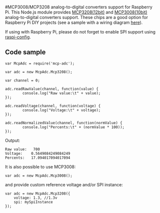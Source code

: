 #MCP3008/MCP3208 analog-to-digital converters support for Raspberry Pi.
This Node.js module provides 
[MCP3208(12bit)](http://ww1.microchip.com/downloads/en/DeviceDoc/21298c.pdf) and
[MCP3008(10bit)](https://www.adafruit.com/datasheets/MCP3008.pdf)  analog-to-digital converters support. These chips
are a good option for Raspberry Pi DIY projects 
(see a sample with a wiring diagram 
[here](http://www.rpi-spy.co.uk/2013/10/analogue-sensors-on-the-raspberry-pi-using-an-mcp3008/)).

If using with Raspberry Pi, please do not forget to enable SPI support using [raspi-config](https://www.raspberrypi.org/documentation/configuration/raspi-config.md).

## Code sample
```
var McpAdc = require('mcp-adc');

var adc = new McpAdc.Mcp3208();

var channel = 0;

adc.readRawValue(channel, function(value) {
        console.log("Raw value:\t" + value);
});

adc.readVoltage(channel, function(voltage) {
        console.log("Voltage:\t" + voltage);
});

adc.readNormalizedValue(channel, function(normValue) {
        console.log("Percents:\t" + (normValue * 100));
});
```

Output:
```
Raw value:	 700
Voltage:	0.5649084249084249
Percents:	17.094017094017094
```

It is also possible to use MCP3008:
```
var adc = new McpAdc.Mcp3008();
```

and provide custom reference voltage and/or SPI instance:
```
var adc = new McpAdc.Mcp3208({
    voltage: 1.3, //1.3v
    spi: mySpiInstance
});
```

